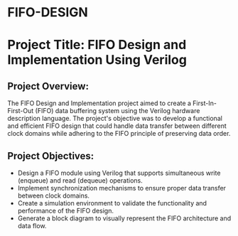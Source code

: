 # FIFO-DESIGN

# Project Title: FIFO Design and Implementation Using Verilog

## Project Overview:
The FIFO Design and Implementation project aimed to create a First-In-First-Out (FIFO) data buffering system using the Verilog hardware description language. The project's objective was to develop a functional and efficient FIFO design that could handle data transfer between different clock domains while adhering to the FIFO principle of preserving data order.

## Project Objectives:

- Design a FIFO module using Verilog that supports simultaneous write (enqueue) and read (dequeue) operations.
- Implement synchronization mechanisms to ensure proper data transfer between clock domains.
- Create a simulation environment to validate the functionality and performance of the FIFO design.
- Generate a block diagram to visually represent the FIFO architecture and data flow.
